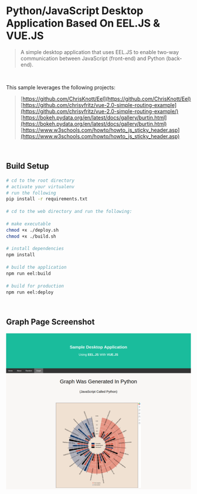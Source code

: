 # Python/JavaScript Desktop Application Based On EEL.JS & VUE.JS

>  A simple desktop application that uses EEL.JS to enable two-way communication between
JavaScript (front-end) and Python (back-end).

<br/>

This sample leverages the following projects:
>[https://github.com/ChrisKnott/Eel](https://github.com/ChrisKnott/Eel)<br/>
>[https://github.com/chrisvfritz/vue-2.0-simple-routing-example](https://github.com/chrisvfritz/vue-2.0-simple-routing-example/)<br/>
>[https://bokeh.pydata.org/en/latest/docs/gallery/burtin.html](https://bokeh.pydata.org/en/latest/docs/gallery/burtin.html)<br/>
>[https://www.w3schools.com/howto/howto_js_sticky_header.asp](https://www.w3schools.com/howto/howto_js_sticky_header.asp)

<br/>

## Build Setup
    
``` bash
# cd to the root directory
# activate your virtualenv
# run the following
pip install -r requirements.txt

# cd to the web directory and run the following:

# make executable
chmod +x ./deploy.sh
chmod +x ./build.sh

# install dependencies
npm install

# build the application
npm run eel:build

# build for production
npm run eel:deploy
```

<br/>

## Graph Page Screenshot

![](./web/graph_page.png)
